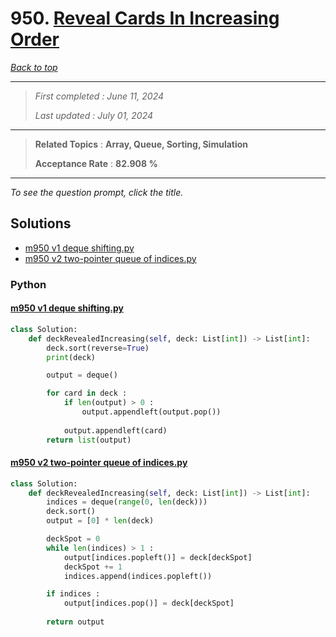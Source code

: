 # 950. [Reveal Cards In Increasing Order](<https://leetcode.com/problems/reveal-cards-in-increasing-order>)

*[Back to top](<../README.md>)*

------

> *First completed : June 11, 2024*
>
> *Last updated : July 01, 2024*


------

> **Related Topics** : **Array, Queue, Sorting, Simulation**
>
> **Acceptance Rate** : **82.908 %**


------

*To see the question prompt, click the title.*

## Solutions

- [m950 v1 deque shifting.py](<../my-submissions/m950 v1 deque shifting.py>)
- [m950 v2 two-pointer queue of indices.py](<../my-submissions/m950 v2 two-pointer queue of indices.py>)
### Python
#### [m950 v1 deque shifting.py](<../my-submissions/m950 v1 deque shifting.py>)
```Python
class Solution:
    def deckRevealedIncreasing(self, deck: List[int]) -> List[int]:
        deck.sort(reverse=True)
        print(deck)

        output = deque()

        for card in deck :
            if len(output) > 0 :
                output.appendleft(output.pop())
            
            output.appendleft(card)
        return list(output)


```

#### [m950 v2 two-pointer queue of indices.py](<../my-submissions/m950 v2 two-pointer queue of indices.py>)
```Python
class Solution:
    def deckRevealedIncreasing(self, deck: List[int]) -> List[int]:
        indices = deque(range(0, len(deck)))
        deck.sort()
        output = [0] * len(deck)

        deckSpot = 0
        while len(indices) > 1 :
            output[indices.popleft()] = deck[deckSpot]
            deckSpot += 1
            indices.append(indices.popleft())

        if indices :
            output[indices.pop()] = deck[deckSpot]
            
        return output

```

